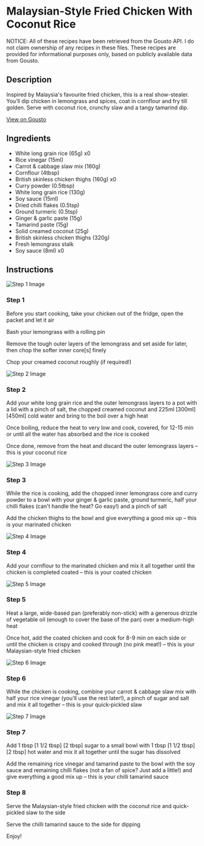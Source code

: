 # Malaysian-Style Fried Chicken With Coconut Rice

NOTICE: All of these recipes have been retrieved from the Gousto API. I do not claim ownership of any recipes in these files. These recipes are provided for informational purposes only, based on publicly available data from Gousto.

## Description

Inspired by Malaysia's favourite fried chicken, this is a real show-stealer. You’ll dip chicken in lemongrass and spices, coat in cornflour and fry till golden. Serve with coconut rice, crunchy slaw and a tangy tamarind dip. 
 

[View on Gousto](https://www.gousto.co.uk/recipes/cookbook/malaysian-style-fried-chicken-with-coconut-rice)

## Ingredients

- White long grain rice (65g) x0
- Rice vinegar (15ml)
- Carrot & cabbage slaw mix (160g)
- Cornflour (4tbsp)
- British skinless chicken thighs (160g) x0
- Curry powder (0.5tbsp)
- White long grain rice (130g)
- Soy sauce (15ml)
- Dried chilli flakes (0.5tsp)
- Ground turmeric (0.5tsp)
- Ginger & garlic paste (15g)
- Tamarind paste (15g)
- Solid creamed coconut (25g)
- British skinless chicken thighs (320g)
- Fresh lemongrass stalk
- Soy sauce (8ml) x0

## Instructions

![Step 1 Image](https://production-media.gousto.co.uk/cms/recipe-step-image/Step-1-1691060748092-x200.jpg)

### Step 1

Before you start cooking, take your chicken out of the fridge, open the packet and let it air

Bash your lemongrass with a rolling pin

Remove the tough outer layers of the lemongrass and set aside for later, then chop the softer inner core[s]<span class="text-danger"> </span>finely

Chop your creamed coconut roughly (if required!)

![Step 2 Image](https://production-media.gousto.co.uk/cms/recipe-step-image/Step-2-1691060750701-x200.jpg)

### Step 2

Add your white long grain rice and the outer lemongrass layers to a pot with a lid with a pinch of salt, the chopped creamed coconut and 225ml <span class="text-purple">[300ml]</span> <span class="text-danger">[450ml] </span>cold water and bring to the boil over a high heat

Once boiling, reduce the heat to very low and cook, covered, for 12-15 min or until all the water has absorbed and the rice is cooked

Once done, remove from the heat and discard the outer lemongrass layers – this is your coconut rice

![Step 3 Image](https://production-media.gousto.co.uk/cms/recipe-step-image/Step-3-1691060753252-x200.jpg)

### Step 3

While the rice is cooking, add the chopped inner lemongrass core and curry powder to a bowl with your ginger & garlic paste, ground turmeric, half your chilli flakes (can't handle the heat? Go easy!) and a pinch of salt

Add the chicken thighs to the bowl and give everything a good mix up – this is your marinated chicken

![Step 4 Image](https://production-media.gousto.co.uk/cms/recipe-step-image/Step-4-1691060755823-x200.jpg)

### Step 4

Add your cornflour to the marinated chicken and mix it all together until the chicken is completed coated – this is your coated chicken

![Step 5 Image](https://production-media.gousto.co.uk/cms/recipe-step-image/Step-5-1691060758943-x200.jpg)

### Step 5

Heat a large, wide-based pan (preferably non-stick) with a generous drizzle of vegetable oil (enough to cover the base of the pan) over a medium-high heat

Once hot, add the coated chicken and cook for 8-9 min on each side or until the chicken is crispy and cooked through (no pink meat!) – this is your Malaysian-style fried chicken

![Step 6 Image](https://production-media.gousto.co.uk/cms/recipe-step-image/Step-6-1691060761992-x200.jpg)

### Step 6

While the chicken is cooking, combine your carrot & cabbage slaw mix with half your rice vinegar (you'll use the rest later!), a pinch of sugar and salt and mix it all together – this is your quick-pickled slaw

![Step 7 Image](https://production-media.gousto.co.uk/cms/recipe-step-image/Step-7-1691060765124-x200.jpg)

### Step 7

Add 1 tbsp <span class="text-purple">[1 1/2 tbsp]</span> <span class="text-danger">[2 tbsp]</span> sugar to a small bowl with 1 tbsp <span class="text-purple">[1 1/2 tbsp]</span> <span class="text-danger">[2 tbsp]</span> hot water and mix it all together until the sugar has dissolved

Add the remaining rice vinegar and tamarind paste to the bowl with the soy sauce and remaining chilli flakes (not a fan of spice? Just add a little!) and give everything a good mix up – this is your chilli tamarind sauce

### Step 8

Serve the Malaysian-style fried chicken with the coconut rice and quick-pickled slaw to the side

Serve the chilli tamarind sauce to the side for dipping

Enjoy!

